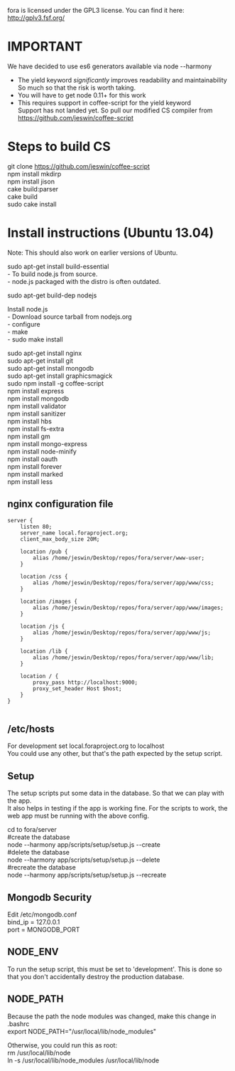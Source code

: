 fora is licensed under the GPL3 license.
You can find it here: http://gplv3.fsf.org/

IMPORTANT
=========
We have decided to use es6 generators available via node --harmony
- The yield keyword *significantly* improves readability and maintainability
  So much so that the risk is worth taking.
- You will have to get node 0.11+ for this work
- This requires support in coffee-script for the yield keyword  
  Support has not landed yet. So pull our modified CS compiler from https://github.com/jeswin/coffee-script  

Steps to build CS
=================
git clone https://github.com/jeswin/coffee-script  
npm install mkdirp  
npm install jison  
cake build:parser  
cake build  
sudo cake install  

Install instructions (Ubuntu 13.04)
===================================
Note: This should also work on earlier versions of Ubuntu.

sudo apt-get install build-essential  
    - To build node.js from source.  
    - node.js packaged with the distro is often outdated.  
    
sudo apt-get build-dep nodejs  
    
Install node.js  
    - Download source tarball from nodejs.org  
    - configure  
    - make  
    - sudo make install  

sudo apt-get install nginx  
sudo apt-get install git  
sudo apt-get install mongodb  
sudo apt-get install graphicsmagick  
sudo npm install -g coffee-script  
npm install express  
npm install mongodb  
npm install validator  
npm install sanitizer  
npm install hbs  
npm install fs-extra  
npm install gm  
npm install mongo-express  
npm install node-minify  
npm install oauth  
npm install forever  
npm install marked  
npm install less  

nginx configuration file
------------------------

```
server {
    listen 80;
    server_name local.foraproject.org;
    client_max_body_size 20M;

    location /pub {
        alias /home/jeswin/Desktop/repos/fora/server/www-user;
    }

    location /css {
        alias /home/jeswin/Desktop/repos/fora/server/app/www/css;
    }

    location /images {
        alias /home/jeswin/Desktop/repos/fora/server/app/www/images;
    }

    location /js {
        alias /home/jeswin/Desktop/repos/fora/server/app/www/js;
    }

    location /lib {
        alias /home/jeswin/Desktop/repos/fora/server/app/www/lib;
    }

    location / {
        proxy_pass http://localhost:9000;
        proxy_set_header Host $host;
    }
}
                       
```      

/etc/hosts
----------
For development set local.foraproject.org to localhost  
You could use any other, but that's the path expected by the setup script.  


Setup
-----
The setup scripts put some data in the database. So that we can play with the app.  
It also helps in testing if the app is working fine. For the scripts to work, the web app must be running with the above config.  

cd to fora/server  
\#create the database  
node --harmony app/scripts/setup/setup.js --create  
\#delete the database  
node --harmony app/scripts/setup/setup.js --delete  
\#recreate the database  
node --harmony app/scripts/setup/setup.js --recreate  


Mongodb Security
----------------
Edit /etc/mongodb.conf  
bind_ip = 127.0.0.1  
port = MONGODB_PORT  


NODE_ENV
--------
To run the setup script, this must be set to 'development'.
This is done so that you don't accidentally destroy the production database.


NODE_PATH
---------
Because the path the node modules was changed, make this change in .bashrc  
export NODE_PATH="/usr/local/lib/node_modules"

Otherwise, you could run this as root:  
rm /usr/local/lib/node  
ln -s /usr/local/lib/node_modules /usr/local/lib/node  

